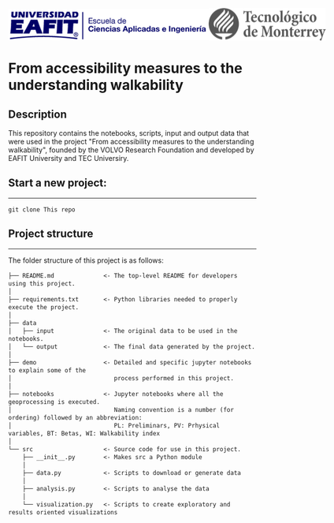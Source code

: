 <div style="display: flex; justify-content: space-between; align-items: center; margin-bottom: 20px;">
  <img src="data/output/image/EAFIT_logo.png" alt="EAFIT logo" width="407" height="63">
  <img src="data/output/image/TEC_logo.png" alt="TEC logo" width="238" height="66">
</div>

# From accessibility measures to the understanding walkability

## Description

This repository contains the notebooks, scripts, input and output data that were used in the project "From accessibility measures to the understanding walkability", founded by the VOLVO Research Foundation and developed by EAFIT University and TEC Universiry.

## Start a new project:
------------

    git clone This repo
    
## Project structure
------------

The folder structure of this project is as follows:

```
├── README.md              <- The top-level README for developers using this project.
│
├── requirements.txt       <- Python libraries needed to properly execute the project.
│
├── data
│   ├── input              <- The original data to be used in the notebooks.
│   └── output             <- The final data generated by the project.
│
├── demo                   <- Detailed and specific jupyter notebooks to explain some of the
│                             process performed in this project.
│
├── notebooks              <- Jupyter notebooks where all the geoprocessing is executed. 
│                             Naming convention is a number (for ordering) followed by an abbreviation:
│                             PL: Preliminars, PV: Prhysical variables, BT: Betas, WI: Walkability index
│
└── src                    <- Source code for use in this project.
    ├── __init__.py        <- Makes src a Python module
    │
    ├── data.py            <- Scripts to download or generate data
    │
    ├── analysis.py        <- Scripts to analyse the data
    │
    └── visualization.py   <- Scripts to create exploratory and results oriented visualizations

```
